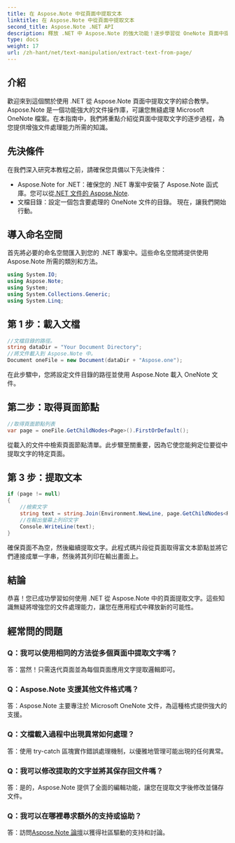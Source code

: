 ```yaml
---
title: 在 Aspose.Note 中從頁面中提取文本
linktitle: 在 Aspose.Note 中從頁面中提取文本
second_title: Aspose.Note .NET API
description: 釋放 .NET 中 Aspose.Note 的強大功能！逐步學習從 OneNote 頁面中提取文字。立即提升您的文件處理技能。
type: docs
weight: 17
url: /zh-hant/net/text-manipulation/extract-text-from-page/
---
```

## 介紹
歡迎來到這個關於使用 .NET 從 Aspose.Note 頁面中提取文字的綜合教學。 Aspose.Note 是一個功能強大的文件操作庫，可讓您無縫處理 Microsoft OneNote 檔案。在本指南中，我們將重點介紹從頁面中提取文字的逐步過程，為您提供增強文件處理能力所需的知識。
## 先決條件
在我們深入研究本教程之前，請確保您具備以下先決條件：
-  Aspose.Note for .NET：確保您的 .NET 專案中安裝了 Aspose.Note 函式庫。您可以從[.NET 文件的 Aspose.Note](https://reference.aspose.com/note/net/).
- 文檔目錄：設定一個包含要處理的 OneNote 文件的目錄。
現在，讓我們開始行動。
## 導入命名空間
首先將必要的命名空間匯入到您的 .NET 專案中。這些命名空間將提供使用 Aspose.Note 所需的類別和方法。
```csharp
using System.IO;
using Aspose.Note;
using System;
using System.Collections.Generic;
using System.Linq;
```
## 第 1 步：載入文檔
```csharp
//文檔目錄的路徑。
string dataDir = "Your Document Directory";
//將文件載入到 Aspose.Note 中。
Document oneFile = new Document(dataDir + "Aspose.one");
```
在此步驟中，您將設定文件目錄的路徑並使用 Aspose.Note 載入 OneNote 文件。
## 第二步：取得頁面節點
```csharp
//取得頁面節點列表
var page = oneFile.GetChildNodes<Page>().FirstOrDefault();
```
從載入的文件中檢索頁面節點清單。此步驟至關重要，因為它使您能夠定位要從中提取文字的特定頁面。
## 第 3 步：提取文本
```csharp
if (page != null)
{
    //檢索文字
    string text = string.Join(Environment.NewLine, page.GetChildNodes<RichText>().Select(e => e.Text)) + Environment.NewLine;
    //在輸出螢幕上列印文字
    Console.WriteLine(text);
}
```
確保頁面不為空，然後繼續提取文字。此程式碼片段從頁面取得富文本節點並將它們連接成單一字串，然後將其列印在輸出畫面上。
## 結論
恭喜！您已成功學習如何使用 .NET 從 Aspose.Note 中的頁面提取文字。這些知識無疑將增強您的文件處理能力，讓您在應用程式中釋放新的可能性。
## 經常問的問題
### Q：我可以使用相同的方法從多個頁面中提取文字嗎？
答：當然！只需迭代頁面並為每個頁面應用文字提取邏輯即可。
### Q：Aspose.Note 支援其他文件格式嗎？
答：Aspose.Note 主要專注於 Microsoft OneNote 文件，為這種格式提供強大的支援。
### Q：文檔載入過程中出現異常如何處理？
答：使用 try-catch 區塊實作錯誤處理機制，以優雅地管理可能出現的任何異常。
### Q：我可以修改提取的文字並將其保存回文件嗎？
答：是的，Aspose.Note 提供了全面的編輯功能，讓您在提取文字後修改並儲存文件。
### Q：我可以在哪裡尋求額外的支持或協助？
答：訪問[Aspose.Note 論壇](https://forum.aspose.com/c/note/28)以獲得社區驅動的支持和討論。